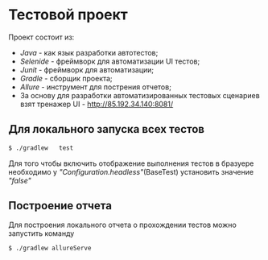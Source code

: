 # Тестовой проект
Проект состоит из:
- _Java_ - как язык разработки автотестов;
- _Selenide_ - фреймворк для автоматизации UI тестов;
- _Junit_ - фреймворк для автоматизации;
- _Gradle_ - сборщик проекта;
- _Allure_ - инструмент для пострения отчетов;
- За основу для разработки автоматизированных тестовых сценариев взят тренажер UI - http://85.192.34.140:8081/
## Для локального запуска всех тестов
```bash
$ ./gradlew   test
```
Для того чтобы включить отображение выполнения тестов в бразуере необходимо  у _"Configuration.headless"_(BaseTest) установить значение  _"false"_
## Построение отчета
Для построения локального отчета о прохождении тестов можно запустить команду
```bash
$ ./gradlew allureServe
```
